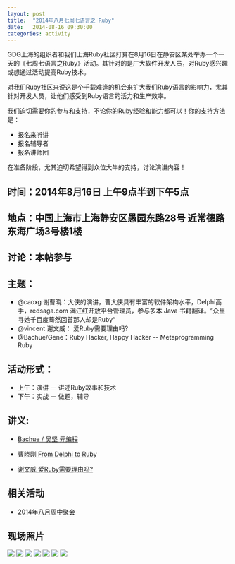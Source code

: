 ```yaml
---
layout: post
title:  "2014年八月七周七语言之 Ruby"
date:   2014-08-16 09:30:00
categories: activity
---
```


GDG上海的组织者和我们上海Ruby社区打算在8月16日在静安区某处举办一个一天的《七周七语言之Ruby》活动。其针对的是广大软件开发人员，对Ruby感兴趣或想通过活动提高Ruby技术。

对我们Ruby社区来说这是个千载难逢的机会来扩大我们Ruby语言的影响力，尤其针对开发人员，让他们感受到Ruby语言的活力和生产效率。

我们迫切需要你的参与和支持，不论你的Ruby经验和能力都可以！你的支持方法是：

- 报名来听讲
- 报名辅导者
- 报名讲师团

在准备阶段，尤其迫切希望得到众位大牛的支持，讨论演讲内容！


## 时间：2014年8月16日 上午9点半到下午5点

## 地点：中国上海市上海静安区愚园东路28号 近常德路 东海广场3号楼1楼

## 讨论：本帖参与

## 主题：

- @caoxg 谢曹晓：大侠的演讲，曹大侠具有丰富的软件架构水平，Delphi高手，redsaga.com 满江红开放平台管理员，参与多本 Java 书籍翻译。“众里寻她千百度蓦然回首那人却是Ruby“
- @vincent 谢文威： 爱Ruby需要理由吗?
- @Bachue/Gene：Ruby Hacker, Happy Hacker -- Metaprogramming Ruby
 

## 活动形式：

- 上午：演讲 － 讲述Ruby故事和技术
- 下午：实战 － 做题，辅导


## 讲义:

- [Bachue / 吴坚 元编程][ruby-hacker-happy-hacker-slides]

- [曹晓刚 From Delphi to Ruby][from-delphi-to-ruby]

- [谢文威 爱Ruby需要理由吗?][love-ruby]


## 相关活动

- [2014年八月周中聚会][aug2014]


## 现场照片

<div id="galleria" style="height: 400px">
  <img src="http://shruby.u.qiniudn.com/20140816_Seven_Languages_in_Seven_Weeks_Ruby_0.jpg?imageView/0/w/700">
  <img src="http://shruby.u.qiniudn.com/20140816_Seven_Languages_in_Seven_Weeks_Ruby_1.jpg?imageView/0/w/700">
  <img src="http://shruby.u.qiniudn.com/20140816_Seven_Languages_in_Seven_Weeks_Ruby_2.jpg?imageView/0/w/700">
  <img src="http://shruby.u.qiniudn.com/20140816_Seven_Languages_in_Seven_Weeks_Ruby_3.jpg?imageView/0/w/700">
  <img src="http://shruby.u.qiniudn.com/20140816_Seven_Languages_in_Seven_Weeks_Ruby_4.jpg?imageView/0/w/700">
  <img src="http://shruby.u.qiniudn.com/20140816_Seven_Languages_in_Seven_Weeks_Ruby_5.jpg?imageView/0/w/700">
  <img src="http://shruby.u.qiniudn.com/20140816_Seven_Languages_in_Seven_Weeks_Ruby_6.jpg?imageView/0/w/700">
</div>
<!-- START: galleria -->
<script type="text/javascript">
  Galleria.loadTheme('/assets/galleria/themes/classic/galleria.classic.min.js');
  Galleria.run('#galleria');
</script>
<!-- END: galleria -->


[ruby-hacker-happy-hacker-slides]: http://bachue.github.io/ruby-hacker-happy-hacker-slides
[from-delphi-to-ruby]: http://prezi.com/sp1leyjaq_ok/from-delphi-to-ruby/
[love-ruby]: http://www.slideshare.net/vincent253/love-ruby
[aug2014]: http://shruby.github.io/monthly/callup/2014/08/07/call-2014-august-weekday.html

